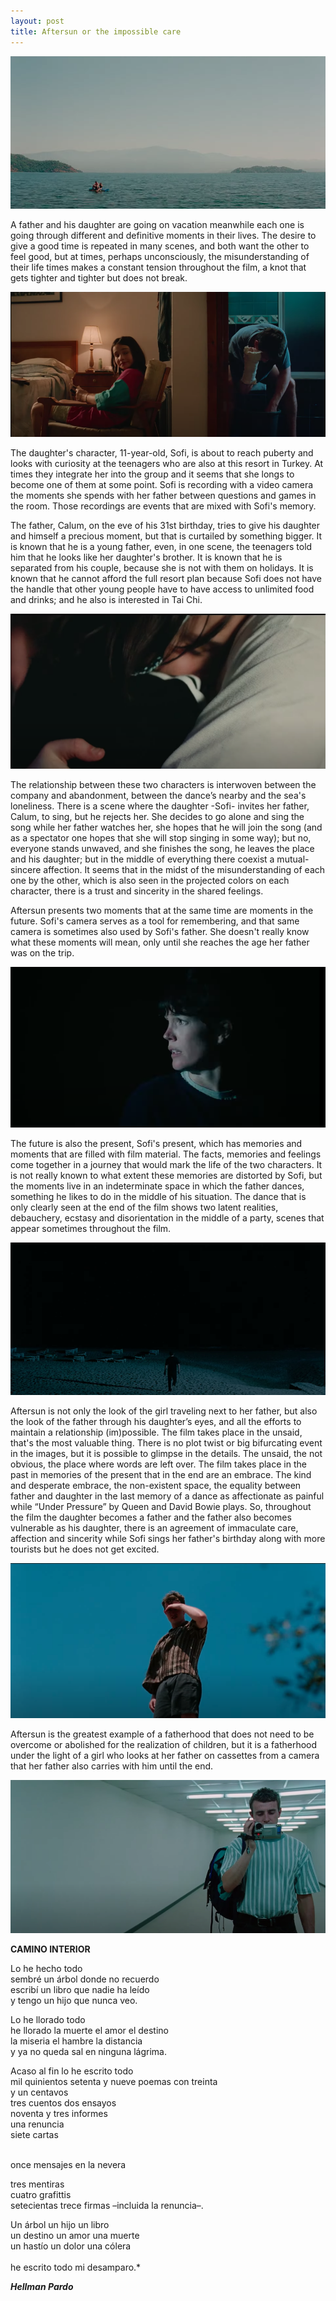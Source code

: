 ```yaml
---
layout: post
title: Aftersun or the impossible care 
---
```


![Aftersun](/images/Aftersun1.png)

A father and his daughter are going on vacation meanwhile each one is going through different and definitive moments in their lives. 
The desire to give a good time is repeated in many scenes, and both want the other to feel good, but at times, perhaps unconsciously, 
the misunderstanding of their life times makes a constant tension throughout the film, a knot that gets tighter and tighter but does not break. 


![Aftersun](/images/aftersun2.png)

The daughter's character, 11-year-old, Sofi, is about to reach puberty and looks with curiosity at the teenagers who are also at this resort
in Turkey. At times they integrate her into the group and it seems that she longs to become one of them at some point. Sofi is recording with
a video camera the moments she spends with her father between questions and games in the room. Those recordings are events that are mixed 
with Sofi's memory. 

The father, Calum, on the eve of his 31st birthday, tries to give his daughter and himself a precious moment, 
but that is curtailed by something bigger. It is known that he is a young father, even, in one scene, 
the teenagers told him that he looks like her daughter's brother. It is known that he is separated from his couple, 
because she is not with them on holidays. It is known that he cannot afford the full resort plan 
because Sofi does not have the handle that other young people have to have access to unlimited food and drinks; 
and he also is interested in Tai Chi. 

![Aftersun](/images/aftersun4.png)

The relationship between these two characters is interwoven between the company and abandonment, 
between the dance’s nearby and the sea's loneliness. There is a scene where the daughter -Sofi- invites her father, 
Calum, to sing, but he rejects her. She decides to go alone and sing the song while her father watches her,
she hopes that he will join the song  (and as a spectator one hopes that she will stop singing in some way); 
but no, everyone stands unwaved, and she finishes the song, he leaves the place and his daughter; but in the middle of everything 
there coexist a mutual-sincere affection. It seems that in the midst of the misunderstanding of each one by the other, 
which is also seen in the projected colors on each character, there is a trust and sincerity in the shared feelings. 

Aftersun presents two moments that at the same time are moments in the future. Sofi's camera serves as a tool for remembering, 
and that same camera is sometimes also used by Sofi's father. 
She doesn't really know what these moments will mean, only until she reaches the age her father was on the trip. 

![Aftersun](/images/aftersun5.png)

The future is also the present, Sofi's present, which has memories and moments that are filled with film material. 
The facts, memories and feelings come together in a journey that would mark the life of the two characters. 
It is not really known to what extent these memories are distorted by Sofi, but the moments live in an indeterminate space in which the father dances,
something he likes to do in the middle of his situation. The dance that is only clearly seen at the end of the film shows two latent realities,
debauchery, ecstasy and disorientation in the middle of a party, scenes that appear sometimes throughout the film. 

![Aftersun](/images/aftersun3.png)

Aftersun is not only the look of the girl traveling next to her father, but also the look of the father through his daughter’s eyes, 
and all the efforts to maintain a relationship (im)possible. The film takes place in the unsaid, that's the most valuable thing. 
There is no plot twist or big bifurcating event in the images, but it is possible to glimpse in the details. The unsaid, the not obvious, 
the place where words are left over. The film takes place in the past in memories of the present that in the end are an embrace. 
The kind and desperate embrace, the non-existent space, the equality between father and daughter in the last memory 
of a dance as affectionate as painful while “Under Pressure” by Queen and David Bowie plays. So, throughout the film the daughter 
becomes a father and the father also becomes vulnerable as his daughter, there is an agreement of immaculate care, affection and 
sincerity while Sofi sings her father's birthday along with more tourists but he does not get excited. 

![Aftersun](/images/aftersun7.png)

Aftersun is the greatest example of a fatherhood that does not need to be overcome or abolished for the realization of children, 
but it is a fatherhood under the light of a girl who looks at her father on cassettes from a camera that her father also 
carries with him until the end.

![Aftersun](/images/aftersun6.png)


**CAMINO INTERIOR**<br>

Lo he hecho todo<br>
sembré un árbol donde no recuerdo <br>
escribí un libro que nadie ha leído<br>
y tengo un hijo que nunca veo.<br>

Lo he llorado todo<br>
he llorado la muerte el amor el destino<br>
la miseria el hambre la distancia<br>
y ya no queda sal en ninguna lágrima.<br>


Acaso al fin lo he escrito todo<br>
mil quinientos setenta y nueve poemas con treinta<br>
y un centavos<br>
tres cuentos dos ensayos<br>
noventa y tres informes<br>
una renuncia<br>
siete cartas  <br>

<br>once mensajes en la nevera


tres mentiras<br>
cuatro grafittis <br>
setecientas trece firmas –incluida la renuncia–.<br>


Un árbol un hijo un libro<br>
un destino un amor una muerte<br>
un hastío un dolor una cólera<br>
  <br> he escrito todo mi desamparo.* <br>

***Hellman Pardo***<br>





 








       


 





         


